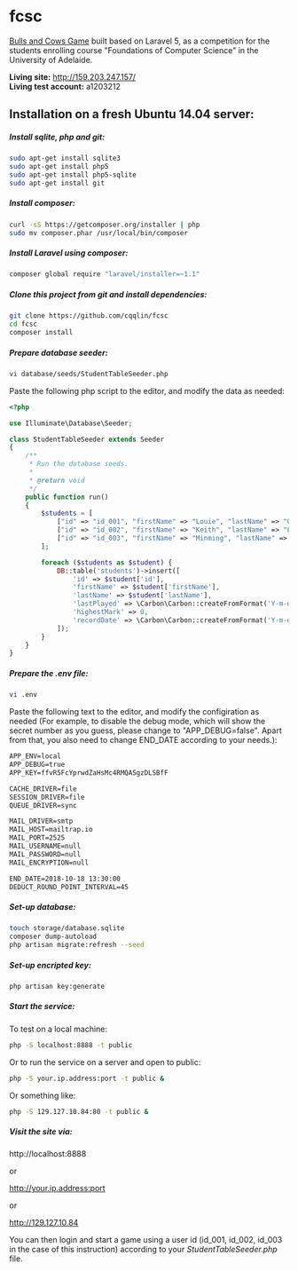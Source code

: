 fcsc
====
[Bulls and Cows Game](https://en.wikipedia.org/wiki/Bulls_and_Cows) built based on Laravel 5, as a competition for the students enrolling course "Foundations of Computer Science" in the University of Adelaide.

**Living site:** http://159.203.247.157/  
**Living test account:** a1203212

Installation on a fresh Ubuntu 14.04 server:
--------------------------------------------
##### Install sqlite, php and git:
```sh
sudo apt-get install sqlite3
sudo apt-get install php5
sudo apt-get install php5-sqlite
sudo apt-get install git
```

##### Install composer:
```sh
curl -sS https://getcomposer.org/installer | php
sudo mv composer.phar /usr/local/bin/composer
```

##### Install Laravel using composer:
```sh
composer global require "laravel/installer=~1.1"
```

##### Clone this project from git and install dependencies:
```sh
git clone https://github.com/cqqlin/fcsc
cd fcsc
composer install
```

##### Prepare database seeder:
```sh
vi database/seeds/StudentTableSeeder.php
```
Paste the following php script to the editor, and modify the data as needed:
```php
<?php

use Illuminate\Database\Seeder;

class StudentTableSeeder extends Seeder
{
    /**
     * Run the database seeds.
     *
     * @return void
     */
    public function run()
    {
        $students = [
            ["id" => "id_001", "firstName" => "Louie", "lastName" => "Qin"],
            ["id" => "id_002", "firstName" => "Keith", "lastName" => "Lin"],
            ["id" => "id_003", "firstName" => "Minming", "lastName" => "Qian"],
        ];

        foreach ($students as $student) {
            DB::table('students')->insert([
                'id' => $student['id'],
                'firstName' => $student['firstName'],
                'lastName' => $student['lastName'],
                'lastPlayed' => \Carbon\Carbon::createFromFormat('Y-m-d H:i:s', '1970-01-01 00:00:00'),
                'highestMark' => 0,
                'recordDate' => \Carbon\Carbon::createFromFormat('Y-m-d H:i:s', '1970-01-01 00:00:00')
            ]);
        }
    }
}

```

##### Prepare the .env file:
```sh
vi .env
```
Paste the following text to the editor, and modify the configiration as needed (For example, to disable the debug mode, which will show the secret number as you guess, please change to "APP_DEBUG=false". Apart from that, you also need to change END_DATE according to your needs.):
```txt
APP_ENV=local
APP_DEBUG=true
APP_KEY=ffvR5FcYprwdZaHsMc4RMQASgzDLSBfF

CACHE_DRIVER=file
SESSION_DRIVER=file
QUEUE_DRIVER=sync

MAIL_DRIVER=smtp
MAIL_HOST=mailtrap.io
MAIL_PORT=2525
MAIL_USERNAME=null
MAIL_PASSWORD=null
MAIL_ENCRYPTION=null

END_DATE=2018-10-18 13:30:00
DEDUCT_ROUND_POINT_INTERVAL=45
```

##### Set-up database:
```sh
touch storage/database.sqlite
composer dump-autoload
php artisan migrate:refresh --seed
```

##### Set-up encripted key:
```sh
php artisan key:generate
```


##### Start the service:
To test on a local machine:
```sh
php -S localhost:8888 -t public
```

Or to run the service on a server and open to public:

```sh
php -S your.ip.address:port -t public &
```

Or something like:

```sh
php -S 129.127.10.84:80 -t public &
```

##### Visit the site via:

http://localhost:8888

or

http://your.ip.address:port

or

http://129.127.10.84

You can then login and start a game using a user id (id_001, id_002, id_003 in the case of this instruction) according to your *StudentTableSeeder.php* file.
